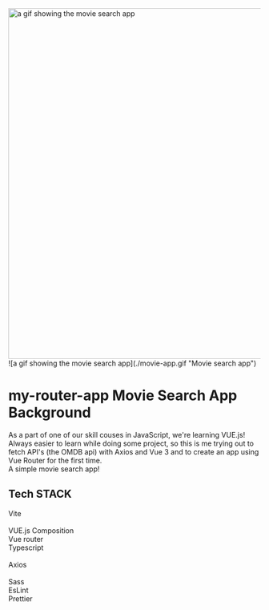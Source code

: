 <img src="./movie-app.gif" width="700" title="movie search app" alt="a gif showing the movie search app">
![a gif showing the movie search app](./movie-app.gif "Movie search app")


# my-router-app Movie Search App Background
As a part of one of our skill couses in JavaScript, we're learning VUE.js!
Always easier to learn while doing some project, so this is me trying out to fetch API's (the OMDB api) with Axios and Vue 3 and to create an app using Vue Router for the first time.<br>
A simple movie search app!<br>


## Tech STACK
Vite<br><br>
VUE.js Composition<br>
Vue router<br>
Typescript<br><br>
Axios<br><br>
Sass<br>
EsLint<br>
Prettier<br>
